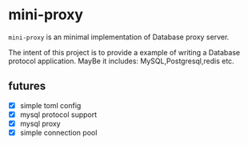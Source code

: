 # mini-proxy
`mini-proxy` is an minimal implementation of Database proxy server.

The intent of this project is to provide a example of writing a Database protocol application. MayBe it includes: MySQL,Postgresql,redis etc.

## futures
- [x] simple toml config
- [x] mysql protocol support
- [x] mysql proxy
- [x] simple connection pool
